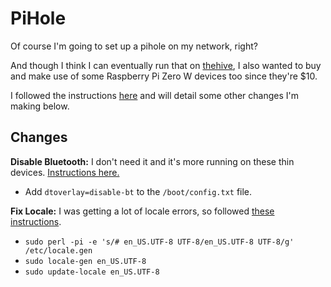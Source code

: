 # PiHole

Of course I'm going to set up a pihole on my network, right?

And though I think I can eventually run that on [thehive](./thehive.md), I also wanted to buy and make use of some Raspberry Pi Zero W devices too since they're $10.

I followed the instructions [here](https://learn.adafruit.com/pi-hole-ad-blocker-with-pi-zero-w/install-pi-hole) and will detail some other changes I'm making below.

## Changes

**Disable Bluetooth:** I don't need it and it's more running on these thin devices. [Instructions here.](http://blog.mmone.de/2017/05/16/raspberry-pi-zero-w-disable-bluetooth/)

- Add `dtoverlay=disable-bt` to the `/boot/config.txt` file.

**Fix Locale:** I was getting a lot of locale errors, so followed [these instructions](https://www.jaredwolff.com/raspberry-pi-setting-your-locale/).

- `sudo perl -pi -e 's/# en_US.UTF-8 UTF-8/en_US.UTF-8 UTF-8/g' /etc/locale.gen`
- `sudo locale-gen en_US.UTF-8`
- `sudo update-locale en_US.UTF-8`

